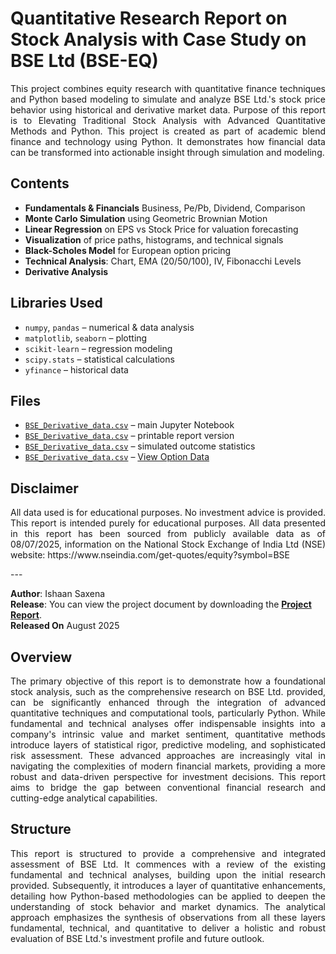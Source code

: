 # Quantitative Research Report on Stock Analysis with Case Study on BSE Ltd (BSE-EQ)
<p align="justify">
This project combines equity research with quantitative finance techniques and Python based modeling to simulate and analyze BSE Ltd.'s stock price behavior using historical and derivative market data.
Purpose of this report is to Elevating Traditional Stock Analysis with Advanced Quantitative Methods and Python. This project is created as part of academic blend finance and technology using Python. It demonstrates how financial data can be transformed into actionable insight through simulation and modeling.
</p>

## Contents

- **Fundamentals & Financials** Business, Pe/Pb, Dividend, Comparison 
- **Monte Carlo Simulation** using Geometric Brownian Motion
- **Linear Regression** on EPS vs Stock Price for valuation forecasting
- **Visualization** of price paths, histograms, and technical signals
- **Black-Scholes Model** for European option pricing
- **Technical Analysis**: Chart, EMA (20/50/100), IV, Fibonacchi Levels
- **Derivative Analysis**

## Libraries Used

- `numpy`, `pandas` – numerical & data analysis
- `matplotlib`, `seaborn` – plotting
- `scikit-learn` – regression modeling
- `scipy.stats` – statistical calculations
- `yfinance` – historical data

## Files

- [`BSE_Derivative_data.csv`](https://ishaan145.github.io/Equity-Research/Main/Derivative/Data/BSE_Derivative_data.csv) – main Jupyter Notebook
- [`BSE_Derivative_data.csv`](https://ishaan145.github.io/Equity-Research/Main/Derivative/Data/BSE_Derivative_data.csv) – printable report version
- [`BSE_Derivative_data.csv`](https://ishaan145.github.io/Equity-Research/Main/Derivative/Data/BSE_Derivative_data.csv) – simulated outcome statistics
- [`BSE_Derivative_data.csv`](https://ishaan145.github.io/Equity-Research/Main/Derivative/Data/BSE_Derivative_data.csv) –  [View Option Data](https://ishaan145.github.io/Equity-Research/Main/Derivative/Data/Option_data.html)


## Disclaimer
<p align="justify">
All data used is for educational purposes. No investment advice is provided. This report is intended purely for educational purposes.
All data presented in this report has been sourced from publicly available data as of 08/07/2025, information on the National Stock Exchange of India Ltd (NSE) website: https://www.nseindia.com/get-quotes/equity?symbol=BSE 
</p>
---

**Author**: Ishaan Saxena  
**Release**: You can view the project document by downloading the [**Project Report**](https://ishaan145.github.io/Equity-Research/Main/Derivative/Data/BSE_Derivative_data.pdf).  
**Released On** August 2025

## Overview
<p align="justify">
The primary objective of this report is to demonstrate how a foundational stock analysis, such as the comprehensive research on BSE Ltd. provided, can be significantly enhanced through the integration of advanced quantitative techniques and computational tools, particularly Python. While fundamental and technical analyses offer indispensable insights into a company's intrinsic value and market sentiment, quantitative methods introduce layers of statistical rigor, predictive modeling, and sophisticated risk assessment. These advanced approaches are increasingly vital in navigating the complexities of modern financial markets, providing a more robust and data-driven perspective for investment decisions. This report aims to bridge the gap between conventional financial research and cutting-edge analytical capabilities.
</p>

## Structure
<p align="justify">
This report is structured to provide a comprehensive and integrated assessment of BSE Ltd. It commences with a review of the existing fundamental and technical analyses, building upon the initial research provided. Subsequently, it introduces a layer of quantitative enhancements, detailing how Python-based methodologies can be applied to deepen the understanding of stock behavior and market dynamics. The analytical approach emphasizes the synthesis of observations from all these layers fundamental, technical, and quantitative to deliver a holistic and robust evaluation of BSE Ltd.'s investment profile and future outlook.
</p>
